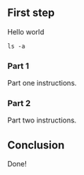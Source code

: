 ## First step

Hello world

```
ls -a
```

### Part 1

Part one instructions.

### Part 2

Part two instructions.

## Conclusion

Done!
